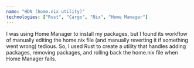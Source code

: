 ```yaml
---
name: "HDN (home.nix utility)"
technologies: ["Rust", "Cargo", "Nix", "Home Manager"]
---
```

I was using Home Manager to install my packages, but I found its workflow of manually editing the home.nix file (and manually reverting it if something went wrong) tedious. So, I used Rust to create a utility that handles adding packages, removing packages, and rolling back the home.nix file when Home Manager fails.
